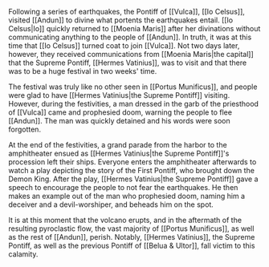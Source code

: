 Following a series of earthquakes, the Pontiff of [[Vulca]], [[Io Celsus]], visited [[Andun]] to divine what portents the earthquakes entail. [[Io Celsus|Io]] quickly returned to [[Moenia Maris]] after her divinations without communicating anything to the people of [[Andun]]. In truth, it was at this time that [[Io Celsus]] turned coat to join [[Vulca]]. Not two days later, however, they received communications from [[Moenia Maris|the capital]] that the Supreme Pontiff, [[Hermes Vatinius]], was to visit and that there was to be a huge festival in two weeks' time.

The festival was truly like no other seen in [[Portus Munificus]], and people were glad to have [[Hermes Vatinius|the Supreme Pontiff]] visiting. However, during the festivities, a man dressed in the garb of the priesthood of [[Vulca]] came and prophesied doom, warning the people to flee [[Andun]]. The man was quickly detained and his words were soon forgotten.

At the end of the festivities, a grand parade from the harbor to the amphitheater ensued as [[Hermes Vatinius|the Supreme Pontiff]]'s procession left their ships. Everyone enters the amphitheater afterwards to watch a play depicting the story of the First Pontiff, who brought down the Demon King. After the play, [[Hermes Vatinius|the Supreme Pontiff]] gave a speech to encourage the people to not fear the earthquakes. He then makes an example out of the man who prophesied doom, naming him a deceiver and a devil-worshiper, and beheads him on the spot.

It is at this moment that the volcano erupts, and in the aftermath of the resulting pyroclastic flow, the vast majority of [[Portus Munificus]], as well as the rest of [[Andun]], perish. Notably, [[Hermes Vatinius]], the Supreme Pontiff, as well as the previous Pontiff of [[Belua & Ultor]], fall victim to this calamity.